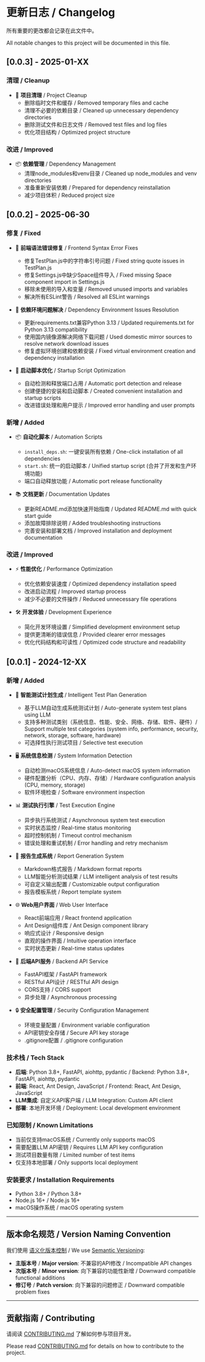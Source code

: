 # 更新日志 / Changelog

所有重要的更改都会记录在此文件中。

All notable changes to this project will be documented in this file.

## [0.0.3] - 2025-01-XX

### 清理 / Cleanup
- 🧹 **项目清理** / Project Cleanup
  - 删除临时文件和缓存 / Removed temporary files and cache
  - 清理不必要的依赖目录 / Cleaned up unnecessary dependency directories
  - 删除测试文件和日志文件 / Removed test files and log files
  - 优化项目结构 / Optimized project structure

### 改进 / Improved
- 📦 **依赖管理** / Dependency Management
  - 清理node_modules和venv目录 / Cleaned up node_modules and venv directories
  - 准备重新安装依赖 / Prepared for dependency reinstallation
  - 减少项目体积 / Reduced project size

## [0.0.2] - 2025-06-30

### 修复 / Fixed
- 🐛 **前端语法错误修复** / Frontend Syntax Error Fixes
  - 修复TestPlan.js中的字符串引号问题 / Fixed string quote issues in TestPlan.js
  - 修复Settings.js中缺少Space组件导入 / Fixed missing Space component import in Settings.js
  - 移除未使用的导入和变量 / Removed unused imports and variables
  - 解决所有ESLint警告 / Resolved all ESLint warnings

- 🔧 **依赖环境问题解决** / Dependency Environment Issues Resolution
  - 更新requirements.txt兼容Python 3.13 / Updated requirements.txt for Python 3.13 compatibility
  - 使用国内镜像源解决网络下载问题 / Used domestic mirror sources to resolve network download issues
  - 修复虚拟环境创建和依赖安装 / Fixed virtual environment creation and dependency installation

- 🚀 **启动脚本优化** / Startup Script Optimization
  - 自动检测和释放端口占用 / Automatic port detection and release
  - 创建便捷的安装和启动脚本 / Created convenient installation and startup scripts
  - 改进错误处理和用户提示 / Improved error handling and user prompts

### 新增 / Added
- 📦 **自动化脚本** / Automation Scripts
  - `install_deps.sh`: 一键安装所有依赖 / One-click installation of all dependencies
  - `start.sh`: 统一的启动脚本 / Unified startup script (合并了开发和生产环境功能)
  - 端口自动释放功能 / Automatic port release functionality

- 📚 **文档更新** / Documentation Updates
  - 更新README.md添加快速开始指南 / Updated README.md with quick start guide
  - 添加故障排除说明 / Added troubleshooting instructions
  - 完善安装和部署文档 / Improved installation and deployment documentation

### 改进 / Improved
- ⚡ **性能优化** / Performance Optimization
  - 优化依赖安装速度 / Optimized dependency installation speed
  - 改进启动流程 / Improved startup process
  - 减少不必要的文件操作 / Reduced unnecessary file operations

- 🛠️ **开发体验** / Development Experience
  - 简化开发环境设置 / Simplified development environment setup
  - 提供更清晰的错误信息 / Provided clearer error messages
  - 优化代码结构和可读性 / Optimized code structure and readability

## [0.0.1] - 2024-12-XX

### 新增 / Added
- 🎯 **智能测试计划生成** / Intelligent Test Plan Generation
  - 基于LLM自动生成系统测试计划 / Auto-generate system test plans using LLM
  - 支持多种测试类别（系统信息、性能、安全、网络、存储、软件、硬件）/ Support multiple test categories (system info, performance, security, network, storage, software, hardware)
  - 可选择性执行测试项目 / Selective test execution

- 🖥️ **系统信息检测** / System Information Detection
  - 自动检测macOS系统信息 / Auto-detect macOS system information
  - 硬件配置分析（CPU、内存、存储）/ Hardware configuration analysis (CPU, memory, storage)
  - 软件环境检查 / Software environment inspection

- 📊 **测试执行引擎** / Test Execution Engine
  - 异步执行系统测试 / Asynchronous system test execution
  - 实时状态监控 / Real-time status monitoring
  - 超时控制机制 / Timeout control mechanism
  - 错误处理和重试机制 / Error handling and retry mechanism

- 📝 **报告生成系统** / Report Generation System
  - Markdown格式报告 / Markdown format reports
  - LLM智能分析测试结果 / LLM intelligent analysis of test results
  - 可自定义输出配置 / Customizable output configuration
  - 报告模板系统 / Report template system

- 🌐 **Web用户界面** / Web User Interface
  - React前端应用 / React frontend application
  - Ant Design组件库 / Ant Design component library
  - 响应式设计 / Responsive design
  - 直观的操作界面 / Intuitive operation interface
  - 实时状态更新 / Real-time status updates

- 🔧 **后端API服务** / Backend API Service
  - FastAPI框架 / FastAPI framework
  - RESTful API设计 / RESTful API design
  - CORS支持 / CORS support
  - 异步处理 / Asynchronous processing

- 🔒 **安全配置管理** / Security Configuration Management
  - 环境变量配置 / Environment variable configuration
  - API密钥安全存储 / Secure API key storage
  - .gitignore配置 / .gitignore configuration

### 技术栈 / Tech Stack
- **后端**: Python 3.8+, FastAPI, aiohttp, pydantic / Backend: Python 3.8+, FastAPI, aiohttp, pydantic
- **前端**: React, Ant Design, JavaScript / Frontend: React, Ant Design, JavaScript
- **LLM集成**: 自定义API客户端 / LLM Integration: Custom API client
- **部署**: 本地开发环境 / Deployment: Local development environment

### 已知限制 / Known Limitations
- 当前仅支持macOS系统 / Currently only supports macOS
- 需要配置LLM API密钥 / Requires LLM API key configuration
- 测试项目数量有限 / Limited number of test items
- 仅支持本地部署 / Only supports local deployment

### 安装要求 / Installation Requirements
- Python 3.8+ / Python 3.8+
- Node.js 16+ / Node.js 16+
- macOS操作系统 / macOS operating system

---

## 版本命名规范 / Version Naming Convention

我们使用 [语义化版本控制](https://semver.org/lang/zh-CN/) / We use [Semantic Versioning](https://semver.org/):

- **主版本号** / **Major version**: 不兼容的API修改 / Incompatible API changes
- **次版本号** / **Minor version**: 向下兼容的功能性新增 / Downward compatible functional additions
- **修订号** / **Patch version**: 向下兼容的问题修正 / Downward compatible problem fixes

---

## 贡献指南 / Contributing

请阅读 [CONTRIBUTING.md](CONTRIBUTING.md) 了解如何参与项目开发。

Please read [CONTRIBUTING.md](CONTRIBUTING.md) for details on how to contribute to the project. 